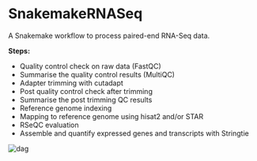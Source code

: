 # SnakemakeRNASeq
A Snakemake workflow to process paired-end RNA-Seq data.

**Steps:**

- Quality control check on raw data (FastQC)
- Summarise the quality control results (MultiQC)
- Adapter trimming with cutadapt
- Post quality control check after trimming
- Summarise the post trimming QC results 
- Reference genome indexing
- Mapping to reference genome using hisat2 and/or STAR
- RSeQC evaluation
- Assemble and quantify expressed genes and transcripts with Stringtie

![dag](https://user-images.githubusercontent.com/42179487/60461360-53293800-9c14-11e9-8161-ff5a0973b786.png)



